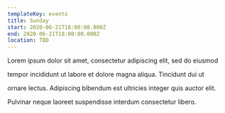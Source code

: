```yaml
---
templateKey: events
title: Sunday
start: 2020-06-21T18:00:00.000Z
end: 2020-06-21T18:00:00.000Z
location: TBD
---
```

Lorem ipsum dolor sit amet, consectetur adipiscing elit, sed do eiusmod

tempor incididunt ut labore et dolore magna aliqua. Tincidunt dui ut

ornare lectus. Adipiscing bibendum est ultricies integer quis auctor elit.

Pulvinar neque laoreet suspendisse interdum consectetur libero. 
